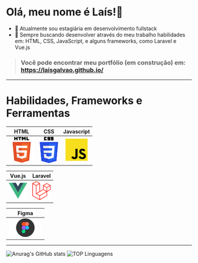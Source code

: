 Olá, meu nome é Laís!👋
=============================

- 🔭 Atualmente sou estagiária em desenvolvimento fullstack 
- 🌱 Sempre buscando desenvolver através do meu trabalho habilidades em: HTML, CSS, JavaScript, e alguns frameworks, como Laravel e Vue.js 

> ### Você pode encontrar meu portfólio (em construção) em: https://laisgalvao.github.io/ 
 ____________________________________________

# Habilidades, Frameworks e Ferramentas

| HTML |  CSS  | Javascript |
|  :--: | :--: |  :--: |
|<img src="images/html-img.png" width="70">|<img src="images/css3-img.png" width="50">|<img src="images/js-img.png" width="60"> |

| Vue.js | Laravel |
|  :--:  |  :--:   |
|<img src="images/vuejs-img.png" width="50">|<img src="images/laravel-img.png" width="50">| 

| Figma |
|  :--:  |
|<img src="images/figma-img.png" width="90">| |
_______________________________________

![Anurag's GitHub stats](https://github-readme-stats.vercel.app/api?username=LaisGalvao&show_icons=true&theme=synthwave)
![TOP Linguagens](https://github-readme-stats.vercel.app/api/top-langs/?username=LaisGalvao&layout=compact&theme=synthwave)  
